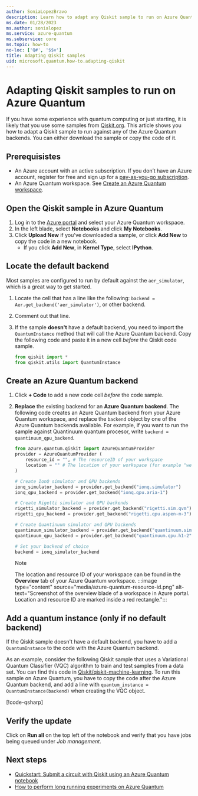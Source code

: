 ```yaml
---
author: SoniaLopezBravo
description: Learn how to adapt any Qiskit sample to run on Azure Quantum service. 
ms.date: 01/28/2023
ms.author: sonialopez
ms.service: azure-quantum
ms.subservice: core
ms.topic: how-to
no-loc: ['Q#', '$$v']
title: Adapting Qiskit samples
uid: microsoft.quantum.how-to.adapting-qiskit
---
```


# Adapting Qiskit samples to run on Azure Quantum

If you have some experience with quantum computing or just starting, it is likely that you use some samples from [Qiskit.org](https://qiskit.org/). This article shows you how to adapt a Qiskit sample to run against any of the Azure Quantum backends. You can either download the sample or copy the code of it. 

## Prerequisistes

- An Azure account with an active subscription. If you don’t have an Azure account, register for free and sign up for a [pay-as-you-go subscription](https://azure.microsoft.com/pricing/purchase-options/pay-as-you-go).
- An Azure Quantum workspace. See [Create an Azure Quantum workspace](xref:microsoft.quantum.how-to.workspace).

## Open the Qiskit sample in Azure Quantum

1. Log in to the [Azure portal](https://portal.azure.com/) and select your Azure Quantum workspace.
1. In the left blade, select **Notebooks** and click **My Notebooks**.
1. Click **Upload New** if you've downloaded a sample, or click **Add New** to copy the code in a new notebook.
    - If you click **Add New**, in **Kernel Type**, select **IPython**.

## Locate the default backend

Most samples are configured to run by default against the `aer_simulator`, which is a great way to get started. 

1. Locate the cell that has a line like the following: `backend = Aer.get_backend('aer_simulator')`, or other backend.
1. Comment out that line.
1. If the sample **doesn't** have a default backend,  you need to import the `QuantumInstance` method that will call the Azure Quantum backend. Copy the following code and paste it in a new cell *before* the Qiskit code sample. 

    ```python
    from qiskit import *
    from qiskit.utils import QuantumInstance
    ```
## Create an Azure Quantum backend

1. Click **+ Code** to add a new code cell *before* the code sample. 
1. **Replace** the existing backend for an **Azure Quantum backend**. The following code creates an Azure Quantum backend from your Azure Quantum workspace, and replace the `backend` object by one of the Azure Quantum backends available. For example, if you want to run the sample against Quantinuum quantum procesor, write `backend = quantinuum_qpu_backend`. 

    ```python
    from azure.quantum.qiskit import AzureQuantumProvider
    provider = AzureQuantumProvider (
        resource_id = "", # The resourceID of your workspace
        location = "" # The location of your workspace (for example "westus")
    )

    # Create IonQ simulator and QPU backends
    ionq_simulator_backend = provider.get_backend("ionq.simulator")
    ionq_qpu_backend = provider.get_backend("ionq.qpu.aria-1")

    # Create Rigetti simulator and QPU backends
    rigetti_simulator_backend = provider.get_backend("rigetti.sim.qvm")
    rigetti_qpu_backend = provider.get_backend("rigetti.qpu.aspen-m-3")

    # Create Quantinuum simulator and QPU backends
    quantinuum_simulator_backend = provider.get_backend("quantinuum.sim.h1-2sc")
    quantinuum_qpu_backend = provider.get_backend("quantinuum.qpu.h1-2")

    # Set your backend of choice
    backend = ionq_simulator_backend
    ```
    > [!NOTE]
    > The location and resource ID of your workspace can be found in the **Overview** tab of your Azure Quantum workspace. 
    >  :::image type="content" source="media/azure-quantum-resource-id.png" alt-text="Screenshot of the overview blade of a workspace in Azure portal. Location and resource ID are marked inside a red rectangle.":::

## Add a quantum instance (only if no default backend)

If the Qiskit sample doesn't have a default backend, you have to add a `QuantumInstance` to the code with the Azure Quantum backend.  

As an example, consider the following Qiskit sample that uses a Variational Quantum Classifier (VQC) algorithm to train and test samples from a data set. You can find this code in [Qiskit/qiskit-machine-learning](https://github.com/Qiskit/qiskit-machine-learning#creating-your-first-machine-learning-programming-experiment-in-qiskit). 
To run this sample on Azure Quantum, you have to copy the code after the Azure Quantum backend, and add a line with `quantum_instance = QuantumInstance(backend)` when creating the VQC object.

[!code-qsharp[](includes/qiskit-qml-sample.py?highlight=28)]

## Verify the update

Click on **Run all** on the top left of the notebook and verify that you have jobs being queued under *Job management*.

## Next steps
- [Quickstart: Submit a circuit with Qiskit using an Azure Quantum notebook](xref:microsoft.quantum.quickstarts.computing.qiskit.portal)
- [How to perform long running experiments on Azure Quantum](xref:microsoft.quantum.long-running-experiments)
